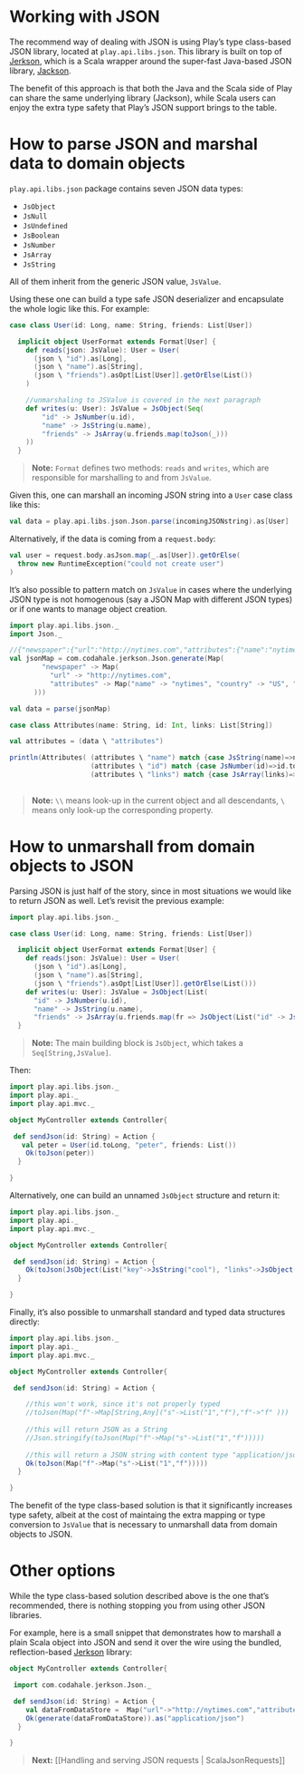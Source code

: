 # Working with JSON

The recommend way of dealing with JSON is using Play’s type class-based JSON library, located at ```play.api.libs.json```. This library is built on top of [Jerkson](https://github.com/codahale/jerkson/), which is a Scala wrapper around the super-fast Java-based JSON library, [Jackson](http://jackson.codehaus.org/).

The benefit of this approach is that both the Java and the Scala side of Play can share the same underlying library (Jackson), while Scala users can enjoy the extra type safety that Play’s JSON support brings to the table.

# How to parse JSON and marshal data to domain objects

`play.api.libs.json` package contains seven JSON data types: 

* ```JsObject```
* ```JsNull```
* ```JsUndefined```
* ```JsBoolean```
* ```JsNumber```
* ```JsArray```
* ```JsString```

All of them inherit from the generic JSON value, ```JsValue```.

Using these one can build a type safe JSON deserializer and encapsulate the whole logic like this. For example:

```scala
case class User(id: Long, name: String, friends: List[User])

  implicit object UserFormat extends Format[User] {
    def reads(json: JsValue): User = User(
      (json \ "id").as[Long],
      (json \ "name").as[String],
      (json \ "friends").asOpt[List[User]].getOrElse(List())
    )

    //unmarshaling to JSValue is covered in the next paragraph
    def writes(u: User): JsValue = JsObject(Seq(
        "id" -> JsNumber(u.id),
        "name" -> JsString(u.name),
        "friends" -> JsArray(u.friends.map(toJson(_)))
    ))  
  }
```

> **Note:** `Format` defines two methods: ```reads``` and ```writes```, which are responsible for marshalling to and from `JsValue`.

Given this, one can marshall an incoming JSON string into a `User` case class like this:  

```scala
val data = play.api.libs.json.Json.parse(incomingJSONstring).as[User]
```

Alternatively, if the data is coming from a `request.body`:

```scala
val user = request.body.asJson.map(_.as[User]).getOrElse(
  throw new RuntimeException("could not create user")
)
```

It’s also possible to pattern match on ```JsValue``` in cases where the underlying JSON type is not homogenous (say a JSON Map with different JSON types) or if one wants to manage object creation.

```scala
import play.api.libs.json._
import Json._

//{"newspaper":{"url":"http://nytimes.com","attributes":{"name":"nytimes","country":"US","id":25,"links":["http://link1","http://link2"]}}}
val jsonMap = com.codahale.jerkson.Json.generate(Map(
        "newspaper" -> Map(
          "url" -> "http://nytimes.com",
          "attributes" -> Map("name" -> "nytimes", "country" -> "US", "id" -> 25, "links" -> List("http://link1", "http://link2"))
      )))

val data = parse(jsonMap)

case class Attributes(name: String, id: Int, links: List[String])

val attributes = (data \ "attributes") 

println(Attributes( (attributes \ "name") match {case JsString(name)=>name;case _ => ""},
                    (attributes \ "id") match {case JsNumber(id)=>id.toInt;case _ => 0},
                    (attributes \ "links") match {case JsArray(links)=>links.map(_.as[String]);case _ => Nil}))
   
```

> **Note:** `\\` means look-up in the current object and all descendants, `\` means only look-up the corresponding property.

 

# How to unmarshall from domain objects to JSON

Parsing JSON is just half of the story, since in most situations we would like to return JSON as well. Let’s revisit the previous example:

```scala
import play.api.libs.json._

case class User(id: Long, name: String, friends: List[User])

  implicit object UserFormat extends Format[User] {
    def reads(json: JsValue): User = User(
      (json \ "id").as[Long],
      (json \ "name").as[String],
      (json \ "friends").asOpt[List[User]].getOrElse(List()))
    def writes(u: User): JsValue = JsObject(List(
      "id" -> JsNumber(u.id),
      "name" -> JsString(u.name),
      "friends" -> JsArray(u.friends.map(fr => JsObject(List("id" -> JsNumber(fr.id), "name" -> JsString(fr.name))))))) 
  }
```

> **Note:** The main building block is ```JsObject```, which takes a ```Seq[String,JsValue]```.

Then:

```scala
import play.api.libs.json._
import play.api._
import play.api.mvc._

object MyController extends Controller{

 def sendJson(id: String) = Action {
   val peter = User(id.toLong, "peter", friends: List())
    Ok(toJson(peter))
  }

}
```

Alternatively, one can build an unnamed `JsObject` structure and return it:

```scala
import play.api.libs.json._
import play.api._
import play.api.mvc._

object MyController extends Controller{

 def sendJson(id: String) = Action {
    Ok(toJson(JsObject(List("key"->JsString("cool"), "links"->JsObject(List("name"->JsString("foo"), "links" ->JsArray(List(JsNumber(25)))))))))
  }

}
```

Finally, it’s also possible to unmarshall standard and typed data structures directly:

```scala
import play.api.libs.json._
import play.api._
import play.api.mvc._

object MyController extends Controller{

 def sendJson(id: String) = Action {

    //this won't work, since it's not properly typed
    //toJson(Map("f"->Map[String,Any]("s"->List("1","f"),"f"->"f" )))
    
    //this will return JSON as a String
    //Json.stringify(toJson(Map("f"->Map("s"->List("1","f"))))) 
    
    //this will return a JSON string with content type "application/json"
    Ok(toJson(Map("f"->Map("s"->List("1","f")))))
  }

}
```

The benefit of the type class-based solution is that it significantly increases type safety, albeit at the cost of maintaing the extra mapping or type conversion to `JsValue` that is necessary to unmarshall data from domain objects to JSON.


# Other options

While the type class-based solution described above is the one that’s recommended, there is nothing stopping you from using other JSON libraries.

For example, here is a small snippet that demonstrates how to marshall a plain Scala object into JSON and send it over the wire using the bundled, reflection-based [Jerkson](https://github.com/codahale/jerkson/) library:

```scala
object MyController extends Controller{

 import com.codahale.jerkson.Json._

 def sendJson(id: String) = Action {
    val dataFromDataStore =  Map("url"->"http://nytimes.com","attributes"-> Map("name"->"nytimes", "country"->"US","id"->25), "links"->List("http://link1","http://link2")
    Ok(generate(dataFromDataStore)).as("application/json")
  }

}
```

> **Next:** [[Handling and serving JSON requests | ScalaJsonRequests]]